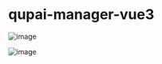 # qupai-manager-vue3

![image](https://github.com/user-attachments/assets/ae364dcc-9999-402f-b04c-f3fae1352169)

![image](https://github.com/user-attachments/assets/0ef64b4e-816f-4dab-b6b8-168a19590838)
